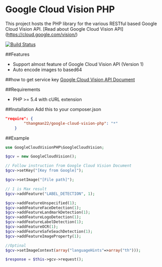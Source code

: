 Google Cloud Vision PHP
=======================

This project hosts the PHP library for the various RESTful based Google Cloud Vision API.
[Read about Google Cloud Vision API] (https://cloud.google.com/vision/)

[![Build Status](https://travis-ci.org/thangman22/google-cloud-vision-php.svg?branch=master)](https://travis-ci.org/thangman22/google-cloud-vision-php)

##Features
*   Support almost feature of Google Cloud Vision API (Version 1)
*   Auto encode images to based64

##how to get service key
[Google Cloud Vision API Document](https://cloud.google.com/vision/docs/getting-started)

##Requirements
*   PHP >= 5.4 with cURL extension

##Installation
Add this to your composer.json

```json
"require": {
        "thangman22/google-cloud-vision-php": "*"
    }
```

##Example
```php
use GoogleCloudVisionPHP\GoogleCloudVision;

$gcv = new GoogleCloudVision();

// Follow instruction from Google Cloud Vision Document
$gcv->setKey("[Key from Google]");

$gcv->setImage("[File path]");

// 1 is Max result
$gcv->addFeature("LABEL_DETECTION", 1);

$gcv->addFeatureUnspecified(1);
$gcv->addFeatureFaceDetection(1);
$gcv->addFeatureLandmarkDetection(1);
$gcv->addFeatureLogoDetection(1);
$gcv->addFeatureLabelDetection(1);
$gcv->addFeatureOCR(1);
$gcv->addFeatureSafeSeachDetection(1);
$gcv->addFeatureImageProperty(1);

//Optinal
$gcv->setImageContext(array("languageHints"=>array("th")));

$response = $this->gcv->request();

```


